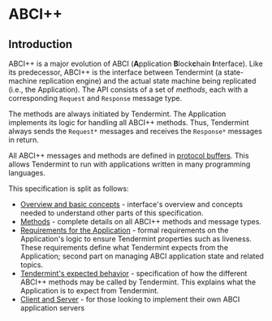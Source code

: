 # ABCI++

## Introduction

ABCI++ is a major evolution of ABCI (**A**pplication **B**lock**c**hain **I**nterface).
Like its predecessor, ABCI++ is the interface between Tendermint (a state-machine
replication engine) and the actual state machine being replicated (i.e., the Application).
The API consists of a set of _methods_, each with a corresponding `Request` and `Response`
message type.

The methods are always initiated by Tendermint. The Application implements its logic
for handling all ABCI++ methods.
Thus, Tendermint always sends the `Request*` messages and receives the `Response*` messages
in return.

All ABCI++ messages and methods are defined in [protocol buffers](../../proto/tendermint/abci/types.proto).
This allows Tendermint to run with applications written in many programming languages.

This specification is split as follows:

- [Overview and basic concepts](./1-%20Basic%20Concepts/Readme.md) - interface's overview and concepts
  needed to understand other parts of this specification.
- [Methods](./2-%20ABCI%20Methods/Readme.md) - complete details on all ABCI++ methods
  and message types.
- [Requirements for the Application](./3-%20Requirements%20for%20the%20Application/Readme.md) - formal requirements
  on the Application's logic to ensure Tendermint properties such as liveness. These requirements define what
  Tendermint expects from the Application; second part on managing ABCI application state and related topics.
- [Tendermint's expected behavior](./4-%20Tendermint%20Expected%20Behavior/Readme.md) - specification of
  how the different ABCI++ methods may be called by Tendermint. This explains what the Application
  is to expect from Tendermint.
- [Client and Server](./5-%20Client%20%26%20Server/Readme.md) - for those looking to implement their
  own ABCI application servers
